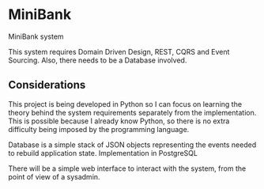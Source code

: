 # MiniBank
MiniBank system

This system requires Domain Driven Design, REST, CQRS and Event Sourcing. Also, there needs to be a Database involved.

## Considerations

This project is being developed in Python so I can focus on learning the theory behind the system requirements separately from the implementation. This is possible because I already know Python, so there is no extra difficulty being imposed by the programming language.

Database is a simple stack of JSON objects representing the events needed to rebuild application state. Implementation in PostgreSQL

There will be a simple web interface to interact with the system, from the point of view of a sysadmin.
